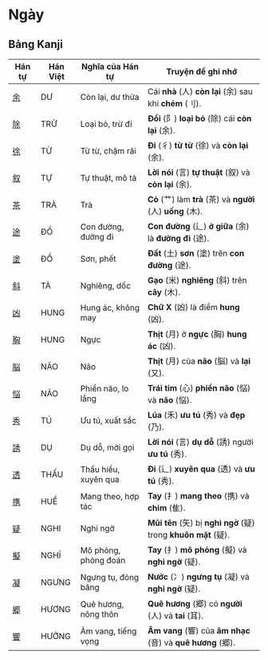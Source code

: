 # Ngày

## Bảng Kanji

| Hán tự | Hán Việt | Nghĩa của Hán tự | Truyện để ghi nhớ |
|---|---|---|---|
| [余](https://mazii.net/vi-VN/search/kanji/javi/%E4%BD%99) | DƯ | Còn lại, dư thừa | Cái **nhà** (人) **còn lại** (余) sau khi **chém** (刂). |
| [除](https://mazii.net/vi-VN/search/kanji/javi/%E9%99%A4) | TRỪ | Loại bỏ, trừ đi | **Đồi** (阝) **loại bỏ** (除) cái **còn lại** (余). |
| [徐](https://mazii.net/vi-VN/search/kanji/javi/%E5%BE%90) | TỪ | Từ từ, chậm rãi | **Đi** (彳) **từ từ** (徐) và **còn lại** (余). |
| [叙](https://mazii.net/vi-VN/search/kanji/javi/%E5%8F%99) | TỰ | Tự thuật, mô tả | **Lời nói** (言) **tự thuật** (叙) và **còn lại** (余). |
| [茶](https://mazii.net/vi-VN/search/kanji/javi/%E8%8C%B6) | TRÀ | Trà | **Cỏ** (艹) làm **trà** (茶) và **người** (人) **uống** (木). |
| [途](https://mazii.net/vi-VN/search/kanji/javi/%E9%80%94) | ĐỒ | Con đường, đường đi | **Con đường** (辶) **ở giữa** (余) là **đường đi** (途). |
| [塗](https://mazii.net/vi-VN/search/kanji/javi/%E5%A1%97) | ĐỒ | Sơn, phết | **Đất** (土) **sơn** (塗) trên **con đường** (途). |
| [斜](https://mazii.net/vi-VN/search/kanji/javi/%E6%96%9C) | TÀ | Nghiêng, dốc | **Gạo** (米) **nghiêng** (斜) trên **cây** (木). |
| [凶](https://mazii.net/vi-VN/search/kanji/javi/%E5%87%B6) | HUNG | Hung ác, không may | **Chữ X** (凶) là điềm **hung** (凶). |
| [胸](https://mazii.net/vi-VN/search/kanji/javi/%E8%83%B8) | HUNG | Ngực | **Thịt** (月) ở **ngực** (胸) **hung ác** (凶). |
| [脳](https://mazii.net/vi-VN/search/kanji/javi/%E8%84%B3) | NÃO | Não | **Thịt** (月) của **não** (脳) và **lại** (又). |
| [悩](https://mazii.net/vi-VN/search/kanji/javi/%E6%82%A9) | NÃO | Phiền não, lo lắng | **Trái tim** (心) **phiền não** (悩) và **não** (悩). |
| [秀](https://mazii.net/vi-VN/search/kanji/javi/%E7%A7%80) | TÚ | Ưu tú, xuất sắc | **Lúa** (禾) **ưu tú** (秀) và **đẹp** (乃). |
| [誘](https://mazii.net/vi-VN/search/kanji/javi/%E8%AA%98) | DỤ | Dụ dỗ, mời gọi | **Lời nói** (言) **dụ dỗ** (誘) người **ưu tú** (秀). |
| [透](https://mazii.net/vi-VN/search/kanji/javi/%E9%80%8F) | THẤU | Thấu hiểu, xuyên qua | **Đi** (辶) **xuyên qua** (透) và **ưu tú** (秀). |
| [携](https://mazii.net/vi-VN/search/kanji/javi/%E6%90%BA) | HUỀ | Mang theo, hợp tác | **Tay** (扌) **mang theo** (携) và **chim** (隹). |
| [疑](https://mazii.net/vi-VN/search/kanji/javi/%E7%96%91) | NGHI | Nghi ngờ | **Mũi tên** (矢) bị **nghi ngờ** (疑) trong **khuôn mặt** (疑). |
| [擬](https://mazii.net/vi-VN/search/kanji/javi/%E6%93%AC) | NGHĨ | Mô phỏng, phỏng đoán | **Tay** (扌) **mô phỏng** (擬) và **nghi ngờ** (疑). |
| [凝](https://mazii.net/vi-VN/search/kanji/javi/%E5%87%9D) | NGƯNG | Ngưng tụ, đóng băng | **Nước** (冫) **ngưng tụ** (凝) và **nghi ngờ** (疑). |
| [郷](https://mazii.net/vi-VN/search/kanji/javi/%E9%83%B7) | HƯƠNG | Quê hương, nông thôn | **Quê hương** (郷) có **người** (人) và **tai** (耳). |
| [響](https://mazii.net/vi-VN/search/kanji/javi/%E9%9F%BF) | HƯỞNG | Âm vang, tiếng vọng | **Âm vang** (響) của **âm nhạc** (音) và **quê hương** (郷). |

